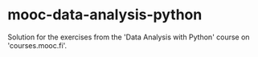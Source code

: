 # mooc-data-analysis-python
Solution for the exercises from the 'Data Analysis with Python' course on 'courses.mooc.fi'.
